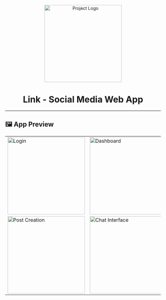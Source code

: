 <p align="center">
  <img src="https://github.com/user-attachments/assets/005dd5a2-54be-4880-96d9-8a107ea8863f" alt="Project Logo" width="250" /> 
</p>
<h1 align="center">Link - Social Media Web App</h1>

----

<h2 align="left">🖼️ App Preview</h2>

<table>
  <tr>
    <td><img src="screenshots/login.png" alt="Login" width="250"/></td>
    <td><img src="screenshots/dashboard.png" alt="Dashboard" width="250"/></td>
  </tr>
  <tr>
    <td><img src="screenshots/post.png" alt="Post Creation" width="250"/></td>
    <td><img src="screenshots/chat.png" alt="Chat Interface" width="250"/></td>
  </tr>
</table>
